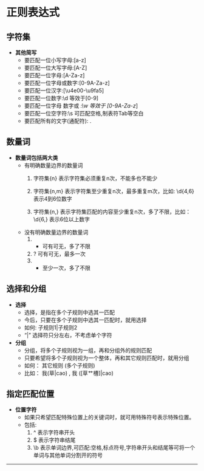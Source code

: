 # 正则表达式

## 字符集
* **其他简写**
	- 要匹配一位小写字母:[a-z]
	- 要匹配一位大写字母:[A-Z]
	- 要匹配一位字母:[A-Za-z]
	- 要匹配一位字母或数字:[0-9A-Za-z]
	- 要匹配一位汉字:[\u4e00-\u9fa5]
	- 要匹配一位数字:\d 等效于[0-9]
	- 要匹配一位字母 数字或 _:\w 等效于 [0-9A-Za-z_]
	- 要匹配一位空字符:\s 可匹配空格,制表符Tab等空白
	- 要匹配所有的文字(通配符): .

## 数量词
* **数量词包括两大类**
	- 有明确数量边界的数量词
	    1. 字符集{n}    表示字符集必须重复n次，不能多也不能少

	    2. 字符集{n,m}  表示字符集至少重复n次，最多重复m次，比如: \d{4,6} 表示4到6位数字
	    3. 字符集{n,}  表示字符集匹配的内容至少重复n次，多了不限，比如：\d{6,} 表示6位以上数字
	- 没有明确数量边界的数量词
		 1. *  可有可无，多了不限
	     2. ?  可有可无，最多一次
	     3. +  至少一次，多了不限

## 选择和分组
* **选择**
	- 选择，是指在多个子规则中选其一匹配
	- 今后，只要在多个子规则中选其一匹配时，就用选择
	- 如何: 子规则1|子规则2
	- “|” 选择符只分左右，不考虑单个字符
* **分组**
	- 分组，将多个子规则视为一组，再和分组外的规则匹配
	- 只要希望将多个子规则视为一个整体，再和其它规则匹配时，就用分组
	- 如何： 其它规则 (多个子规则)
	- 比如： 我(草|cao) , 我 ([草艹槽]|cao)

## 指定匹配位置
* **位置字符**
	- 如果只希望匹配特殊位置上的关键词时，就可用特殊符号表示特殊位置。
	- 包括:
		1. ^ 表示字符串开头
		2. $ 表示字符串结尾
		3. \b 表示单词边界,可匹配:空格,标点符号,字符串开头和结尾等可将一个单词与其他单词分割开的符号
		
------------
